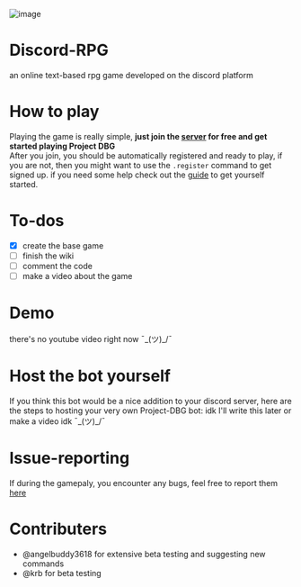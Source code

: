 ![image](https://repository-images.githubusercontent.com/343314273/410a423d-07ac-4c1e-9a87-48be1afa3537)
# Discord-RPG
an online text-based rpg game developed on the discord platform 

# How to play
Playing the game is really simple, **just join the [server](https://discord.gg/8jtZxk682h) for free and get started playing Project DBG** \
After you join, you should be automatically registered and ready to play, if you are not, then you might want to use the `.register` command to get signed up.
if you need some help check out the [guide](https://github.com/Graves451/Project-DBG/wiki) to get yourself started.

# To-dos
- [x] create the base game
- [ ] finish the wiki
- [ ] comment the code
- [ ] make a video about the game

# Demo
there's no youtube video right now ¯\_(ツ)_/¯

# Host the bot yourself
If you think this bot would be a nice addition to your discord server, here are the steps to hosting your very own Project-DBG bot:
idk I'll write this later or make a video idk ¯\_(ツ)_/¯

# Issue-reporting
If during the gamepaly, you encounter any bugs, feel free to report them [here](https://github.com/Graves451/Project-DBG/issues)

# Contributers
- @angelbuddy3618 for extensive beta testing and suggesting new commands
- @krb for beta testing
